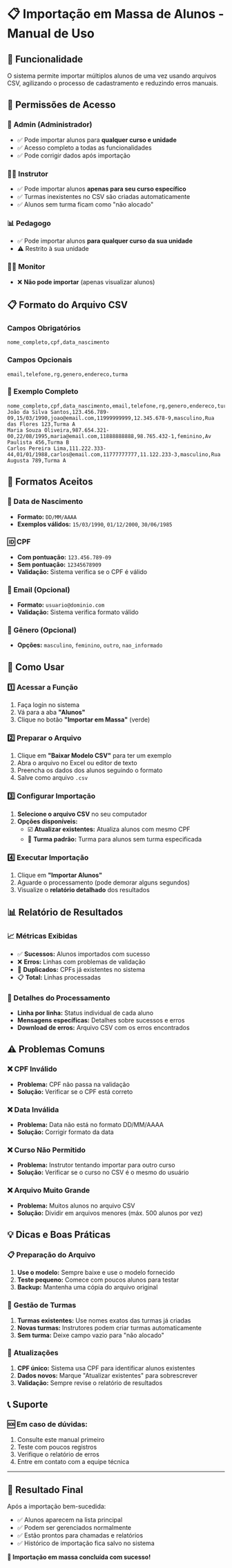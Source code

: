 # 📋 Importação em Massa de Alunos - Manual de Uso

## 🎯 Funcionalidade

O sistema permite importar múltiplos alunos de uma vez usando arquivos CSV, agilizando o processo de cadastramento e reduzindo erros manuais.

## 👥 Permissões de Acesso

### 🔧 **Admin (Administrador)**
- ✅ Pode importar alunos para **qualquer curso e unidade**
- ✅ Acesso completo a todas as funcionalidades
- ✅ Pode corrigir dados após importação

### 👨‍🏫 **Instrutor**
- ✅ Pode importar alunos **apenas para seu curso específico**
- ✅ Turmas inexistentes no CSV são criadas automaticamente
- ✅ Alunos sem turma ficam como "não alocado"

### 📊 **Pedagogo**
- ✅ Pode importar alunos **para qualquer curso da sua unidade**
- ⚠️ Restrito à sua unidade

### 👩‍💻 **Monitor**
- ❌ **Não pode importar** (apenas visualizar alunos)

## 📋 Formato do Arquivo CSV

### Campos Obrigatórios
```csv
nome_completo,cpf,data_nascimento
```

### Campos Opcionais
```csv
email,telefone,rg,genero,endereco,turma
```

### 📄 Exemplo Completo
```csv
nome_completo,cpf,data_nascimento,email,telefone,rg,genero,endereco,turma
João da Silva Santos,123.456.789-09,15/03/1990,joao@email.com,11999999999,12.345.678-9,masculino,Rua das Flores 123,Turma A
Maria Souza Oliveira,987.654.321-00,22/08/1995,maria@email.com,11888888888,98.765.432-1,feminino,Av Paulista 456,Turma B
Carlos Pereira Lima,111.222.333-44,01/01/1988,carlos@email.com,11777777777,11.122.233-3,masculino,Rua Augusta 789,Turma A
```

## 🎯 Formatos Aceitos

### 📅 Data de Nascimento
- **Formato:** `DD/MM/AAAA`
- **Exemplos válidos:** `15/03/1990`, `01/12/2000`, `30/06/1985`

### 🆔 CPF
- **Com pontuação:** `123.456.789-09`
- **Sem pontuação:** `12345678909`
- **Validação:** Sistema verifica se o CPF é válido

### 📧 Email (Opcional)
- **Formato:** `usuario@dominio.com`
- **Validação:** Sistema verifica formato válido

### 👤 Gênero (Opcional)
- **Opções:** `masculino`, `feminino`, `outro`, `nao_informado`

## 🚀 Como Usar

### 1️⃣ **Acessar a Função**
1. Faça login no sistema
2. Vá para a aba **"Alunos"**
3. Clique no botão **"Importar em Massa"** (verde)

### 2️⃣ **Preparar o Arquivo**
1. Clique em **"Baixar Modelo CSV"** para ter um exemplo
2. Abra o arquivo no Excel ou editor de texto
3. Preencha os dados dos alunos seguindo o formato
4. Salve como arquivo `.csv`

### 3️⃣ **Configurar Importação**
1. **Selecione o arquivo CSV** no seu computador
2. **Opções disponíveis:**
   - ☑️ **Atualizar existentes:** Atualiza alunos com mesmo CPF
   - 🎯 **Turma padrão:** Turma para alunos sem turma especificada

### 4️⃣ **Executar Importação**
1. Clique em **"Importar Alunos"**
2. Aguarde o processamento (pode demorar alguns segundos)
3. Visualize o **relatório detalhado** dos resultados

## 📊 Relatório de Resultados

### 📈 Métricas Exibidas
- ✅ **Sucessos:** Alunos importados com sucesso
- ❌ **Erros:** Linhas com problemas de validação
- 🔄 **Duplicados:** CPFs já existentes no sistema
- 📋 **Total:** Linhas processadas

### 📝 Detalhes do Processamento
- **Linha por linha:** Status individual de cada aluno
- **Mensagens específicas:** Detalhes sobre sucessos e erros
- **Download de erros:** Arquivo CSV com os erros encontrados

## ⚠️ Problemas Comuns

### ❌ **CPF Inválido**
- **Problema:** CPF não passa na validação
- **Solução:** Verificar se o CPF está correto

### ❌ **Data Inválida**
- **Problema:** Data não está no formato DD/MM/AAAA
- **Solução:** Corrigir formato da data

### ❌ **Curso Não Permitido**
- **Problema:** Instrutor tentando importar para outro curso
- **Solução:** Verificar se o curso no CSV é o mesmo do usuário

### ❌ **Arquivo Muito Grande**
- **Problema:** Muitos alunos no arquivo CSV
- **Solução:** Dividir em arquivos menores (máx. 500 alunos por vez)

## 💡 Dicas e Boas Práticas

### 📋 **Preparação do Arquivo**
1. **Use o modelo:** Sempre baixe e use o modelo fornecido
2. **Teste pequeno:** Comece com poucos alunos para testar
3. **Backup:** Mantenha uma cópia do arquivo original

### 🎯 **Gestão de Turmas**
1. **Turmas existentes:** Use nomes exatos das turmas já criadas
2. **Novas turmas:** Instrutores podem criar turmas automaticamente
3. **Sem turma:** Deixe campo vazio para "não alocado"

### 🔄 **Atualizações**
1. **CPF único:** Sistema usa CPF para identificar alunos existentes
2. **Dados novos:** Marque "Atualizar existentes" para sobrescrever
3. **Validação:** Sempre revise o relatório de resultados

## 📞 Suporte

### 🆘 Em caso de dúvidas:
1. Consulte este manual primeiro
2. Teste com poucos registros
3. Verifique o relatório de erros
4. Entre em contato com a equipe técnica

---

## 🎉 Resultado Final

Após a importação bem-sucedida:
- ✅ Alunos aparecem na lista principal
- ✅ Podem ser gerenciados normalmente
- ✅ Estão prontos para chamadas e relatórios
- ✅ Histórico de importação fica salvo no sistema

**💪 Importação em massa concluída com sucesso!**
